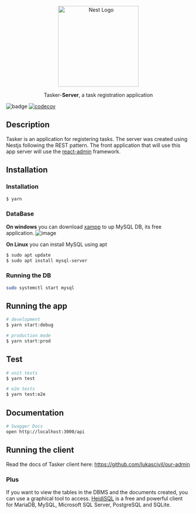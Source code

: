 <p align="center">
  <a href="http://nestjs.com/" target="blank"><img src="https://nestjs.com/img/logo_text.svg" width="220" alt="Nest Logo" /></a>
</p>

<p align="center">Tasker-<strong>Server</strong>, a task registration application</p>

![badge](https://action-badges.now.sh/lukascivil/tasker)
[![codecov](https://codecov.io/gh/lukascivil/tasker/branch/master/graph/badge.svg)](https://codecov.io/gh/lukascivil/tasker)

## Description

Tasker is an application for registering tasks. The server was created using Nestjs following the REST pattern. The front application that will use this app server will use the [react-admin](https://marmelab.com/react-admin/Readme.html) framework.

## Installation

### Installation

```bash
$ yarn
```

### DataBase

<strong>On windows</strong> you can download [xampp](https://www.apachefriends.org/) to up MySQL DB, its free application.
![image](https://user-images.githubusercontent.com/7409802/99200349-8164d480-2783-11eb-9815-426f1af7f73e.png)

<strong>On Linux</strong> you can install MySQL using apt

```bash
$ sudo apt update
$ sudo apt install mysql-server
```

### Running the DB

```bash
sudo systemctl start mysql
```

## Running the app

```bash
# development
$ yarn start:debug

# production mode
$ yarn start:prod
```

## Test

```bash
# unit tests
$ yarn test

# e2e tests
$ yarn test:e2e
```

## Documentation

```bash
# Swagger Docs
open http://localhost:3000/api
```

## Running the client

Read the docs of Tasker client here: https://github.com/lukascivil/our-admin

### Plus

If you want to view the tables in the DBMS and the documents created, you can use a graphical tool to access.
[HeidiSQL](https://www.heidisql.com/) is a free and powerful client for MariaDB, MySQL, Microsoft SQL Server, PostgreSQL and SQLite.
